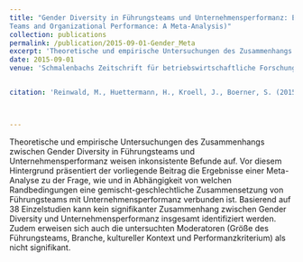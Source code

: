 ```yaml
---
title: "Gender Diversity in Führungsteams und Unternehmensperformanz: Eine Meta-Analyse  (Gender Diversity in Leadership
Teams and Organizational Performance: A Meta-Analysis)"
collection: publications
permalink: /publication/2015-09-01-Gender_Meta
excerpt: 'Theoretische und empirische Untersuchungen des Zusammenhangs zwischen Gender Diversity in Führungsteams und Unternehmensperformanz weisen inkonsistente Befunde auf. Vor diesem Hintergrund präsentiert der vorliegende Beitrag die Ergebnisse einer Meta-Analyse zu der Frage, wie und in Abhängigkeit von welchen Randbedingungen eine gemischt-geschlechtliche Zusammensetzung von Führungsteams mit Unternehmensperformanz verbunden ist. Basierend auf 38 Einzelstudien kann kein signifikanter Zusammenhang zwischen Gender Diversity und Unternehmensperformanz insgesamt identifiziert werden. Zudem erweisen sich auch die untersuchten Moderatoren (Größe des Führungsteams, Branche, kultureller Kontext und Performanzkriterium) als nicht signifikant.'
date: 2015-09-01
venue: 'Schmalenbachs Zeitschrift für betriebswirtschaftliche Forschung'


citation: 'Reinwald, M., Huettermann, H., Kroell, J., Boerner, S. (2015). &quot;Gender Diversity in Führungsteams und Unternehmensperformanz: Eine Meta-Analyse.&quot; <i>Schmalenbachs Zeitschrift für betriebswirtschaftliche Forschung 67</i>. (3), 262 – 296.'



---
```

Theoretische und empirische Untersuchungen des Zusammenhangs zwischen Gender Diversity in Führungsteams und Unternehmensperformanz weisen inkonsistente Befunde auf. Vor diesem Hintergrund präsentiert der vorliegende Beitrag die Ergebnisse einer Meta-Analyse zu der Frage, wie und in Abhängigkeit von welchen Randbedingungen eine gemischt-geschlechtliche Zusammensetzung von Führungsteams mit Unternehmensperformanz verbunden ist. Basierend auf 38 Einzelstudien kann kein signifikanter Zusammenhang zwischen Gender Diversity und Unternehmensperformanz insgesamt identifiziert werden. Zudem erweisen sich auch die untersuchten Moderatoren (Größe des Führungsteams, Branche, kultureller Kontext und Performanzkriterium) als nicht signifikant.




